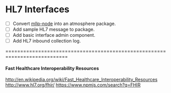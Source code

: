 HL7 Interfaces
=============================

- [ ] Convert [mllp-node](https://www.npmjs.com/package/mllp-node) into an atmosphere package.  
- [ ] Add sample HL7 message to package.
- [ ] Add basic interface admin component.  
- [ ] Add HL7 inbound collection log.

===========================================================================
#### Fast Healthcare Interoperability Resources  
http://en.wikipedia.org/wiki/Fast_Healthcare_Interoperability_Resources
http://www.hl7.org/fhir/
https://www.npmjs.com/search?q=FHIR
